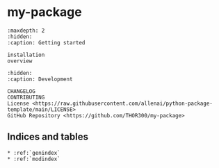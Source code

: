 # **my-package**

```{toctree}
:maxdepth: 2
:hidden:
:caption: Getting started

installation
overview
```

```{toctree}
:hidden:
:caption: Development

CHANGELOG
CONTRIBUTING
License <https://raw.githubusercontent.com/allenai/python-package-template/main/LICENSE>
GitHub Repository <https://github.com/THOR300/my-package>
```

## Indices and tables

```{eval-rst}
* :ref:`genindex`
* :ref:`modindex`
```
